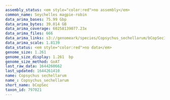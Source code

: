 ```yaml
---
assembly_status: <em style="color:red">no assembly</em>
common_name: Seychelles magpie-robin
data_arima_bases: 75.99 Gbp
data_arima_bytes: 39.014 GB
data_arima_coverage: 60258139077.23x
data_arima_files: 666
data_arima_links: s3://genomeark/species/Copsychus_sechellarum/bCopSec1/genomic_data/arima/<br>
data_arima_scale: 1.8139
data_status: <em style="color:red">no data</em>
genome_size: 1.261
genome_size_display: 1.261  bp
genome_size_method: GoAT
last_raw_data: 1644260662
last_updated: 1644261410
name: Copsychus sechellarum
name_: Copsychus_sechellarum
short_name: bCopSec
taxon_id: 797021
---
```


